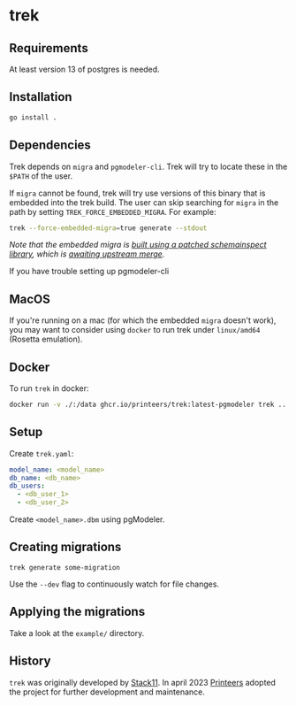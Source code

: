 # trek

## Requirements
At least version 13 of postgres is needed.

## Installation

```bash
go install .
```

## Dependencies

Trek depends on `migra` and `pgmodeler-cli`. Trek will try to locate these in the `$PATH` of the user.

If `migra` cannot be found, trek will try use versions of this binary that is embedded into the trek build. The user can skip searching for `migra` in the path by setting `TREK_FORCE_EMBEDDED_MIGRA`. For example:

```bash
trek --force-embedded-migra=true generate --stdout
```

_Note that the embedded migra is [built using a patched schemainspect library](internal/embedded/migra/build-migra.Dockerfile), which is [awaiting upstream merge](https://github.com/djrobstep/schemainspect/pull/67)._

If you have trouble setting up pgmodeler-cli

## MacOS

If you're running on a mac (for which the embedded `migra` doesn't work), you may want to consider using `docker` to run trek under `linux/amd64` (Rosetta emulation).

## Docker

To run `trek` in docker:

```bash
docker run -v ./:/data ghcr.io/printeers/trek:latest-pgmodeler trek ...
```

## Setup

Create `trek.yaml`:

```yaml
model_name: <model_name>
db_name: <db_name>
db_users:
  - <db_user_1>
  - <db_user_2>
```

Create `<model_name>.dbm` using pgModeler.

## Creating migrations

`trek generate some-migration`

Use the `--dev` flag to continuously watch for file changes.

## Applying the migrations

Take a look at the `example/` directory.

## History

`trek` was originally developed by [Stack11](https://github.com/stack11). In april 2023 [Printeers](https://printeers.com) adopted the project for further development and maintenance.
